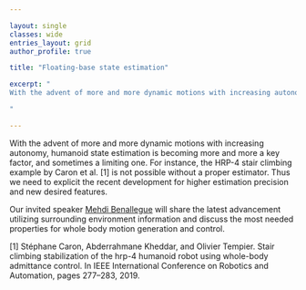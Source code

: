 ```yaml
---

layout: single 
classes: wide
entries_layout: grid
author_profile: true 

title: "Floating-base state estimation"

excerpt: "
With the advent of more and more dynamic motions with increasing autonomy, humanoid state estimation is becoming more and more a key factor, and sometimes a limiting one. For instance, the HRP-4 stair climbing example by Caron et al. [1] is not possible without a proper estimator. Thus we need to explicit the recent development for higher estimation precision and new desired features.

"

---
```

With the advent of more and more dynamic motions with increasing autonomy, humanoid state estimation is becoming more and more a key factor, and sometimes a limiting one. For instance, the HRP-4 stair climbing example by Caron et al. [1] is not possible without a proper estimator. Thus we need to explicit the recent development for higher estimation precision and new desired features.

Our invited speaker [Mehdi Benallegue](/speakers/benallegue) will share the latest advancement utilizing surrounding environment information and discuss the most needed properties for whole body motion generation and control.

[1] Stéphane Caron, Abderrahmane Kheddar, and Olivier Tempier. Stair climbing stabilization of the hrp-4 humanoid robot using whole-body admittance control. In IEEE International Conference on Robotics and Automation, pages 277–283, 2019.

